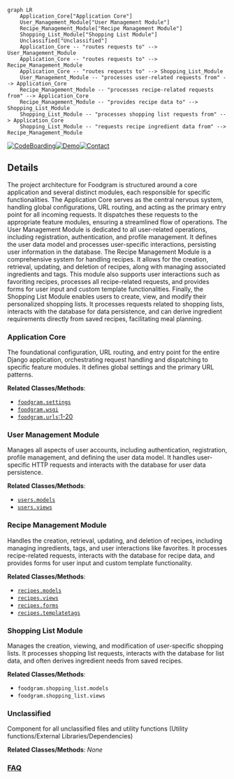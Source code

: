 ```mermaid
graph LR
    Application_Core["Application Core"]
    User_Management_Module["User Management Module"]
    Recipe_Management_Module["Recipe Management Module"]
    Shopping_List_Module["Shopping List Module"]
    Unclassified["Unclassified"]
    Application_Core -- "routes requests to" --> User_Management_Module
    Application_Core -- "routes requests to" --> Recipe_Management_Module
    Application_Core -- "routes requests to" --> Shopping_List_Module
    User_Management_Module -- "processes user-related requests from" --> Application_Core
    Recipe_Management_Module -- "processes recipe-related requests from" --> Application_Core
    Recipe_Management_Module -- "provides recipe data to" --> Shopping_List_Module
    Shopping_List_Module -- "processes shopping list requests from" --> Application_Core
    Shopping_List_Module -- "requests recipe ingredient data from" --> Recipe_Management_Module
```

[![CodeBoarding](https://img.shields.io/badge/Generated%20by-CodeBoarding-9cf?style=flat-square)](https://github.com/CodeBoarding/CodeBoarding)[![Demo](https://img.shields.io/badge/Try%20our-Demo-blue?style=flat-square)](https://www.codeboarding.org/diagrams)[![Contact](https://img.shields.io/badge/Contact%20us%20-%20contact@codeboarding.org-lightgrey?style=flat-square)](mailto:contact@codeboarding.org)

## Details

The project architecture for Foodgram is structured around a core application and several distinct modules, each responsible for specific functionalities. The Application Core serves as the central nervous system, handling global configurations, URL routing, and acting as the primary entry point for all incoming requests. It dispatches these requests to the appropriate feature modules, ensuring a streamlined flow of operations. The User Management Module is dedicated to all user-related operations, including registration, authentication, and profile management. It defines the user data model and processes user-specific interactions, persisting user information in the database. The Recipe Management Module is a comprehensive system for handling recipes. It allows for the creation, retrieval, updating, and deletion of recipes, along with managing associated ingredients and tags. This module also supports user interactions such as favoriting recipes, processes all recipe-related requests, and provides forms for user input and custom template functionalities. Finally, the Shopping List Module enables users to create, view, and modify their personalized shopping lists. It processes requests related to shopping lists, interacts with the database for data persistence, and can derive ingredient requirements directly from saved recipes, facilitating meal planning.

### Application Core
The foundational configuration, URL routing, and entry point for the entire Django application, orchestrating request handling and dispatching to specific feature modules. It defines global settings and the primary URL patterns.


**Related Classes/Methods**:

- <a href="https://github.com/plaunezkiy/foodgram-project/blob/masterfoodgram/settings.py" target="_blank" rel="noopener noreferrer">`foodgram.settings`</a>
- <a href="https://github.com/plaunezkiy/foodgram-project/blob/masterfoodgram/wsgi.py" target="_blank" rel="noopener noreferrer">`foodgram.wsgi`</a>
- <a href="https://github.com/plaunezkiy/foodgram-project/blob/masterfoodgram/urls.py#L1-L20" target="_blank" rel="noopener noreferrer">`foodgram.urls`:1-20</a>


### User Management Module
Manages all aspects of user accounts, including authentication, registration, profile management, and defining the user data model. It handles user-specific HTTP requests and interacts with the database for user data persistence.


**Related Classes/Methods**:

- <a href="https://github.com/plaunezkiy/foodgram-project/blob/masterusers/models.py" target="_blank" rel="noopener noreferrer">`users.models`</a>
- <a href="https://github.com/plaunezkiy/foodgram-project/blob/masterusers/views.py" target="_blank" rel="noopener noreferrer">`users.views`</a>


### Recipe Management Module
Handles the creation, retrieval, updating, and deletion of recipes, including managing ingredients, tags, and user interactions like favorites. It processes recipe-related requests, interacts with the database for recipe data, and provides forms for user input and custom template functionality.


**Related Classes/Methods**:

- <a href="https://github.com/plaunezkiy/foodgram-project/blob/masterrecipes/models.py" target="_blank" rel="noopener noreferrer">`recipes.models`</a>
- <a href="https://github.com/plaunezkiy/foodgram-project/blob/masterrecipes/views.py" target="_blank" rel="noopener noreferrer">`recipes.views`</a>
- <a href="https://github.com/plaunezkiy/foodgram-project/blob/masterrecipes/forms.py" target="_blank" rel="noopener noreferrer">`recipes.forms`</a>
- <a href="https://github.com/plaunezkiy/foodgram-project/blob/masterrecipes/templatetags" target="_blank" rel="noopener noreferrer">`recipes.templatetags`</a>


### Shopping List Module
Manages the creation, viewing, and modification of user-specific shopping lists. It processes shopping list requests, interacts with the database for list data, and often derives ingredient needs from saved recipes.


**Related Classes/Methods**:

- `foodgram.shopping_list.models`
- `foodgram.shopping_list.views`


### Unclassified
Component for all unclassified files and utility functions (Utility functions/External Libraries/Dependencies)


**Related Classes/Methods**: _None_



### [FAQ](https://github.com/CodeBoarding/GeneratedOnBoardings/tree/main?tab=readme-ov-file#faq)